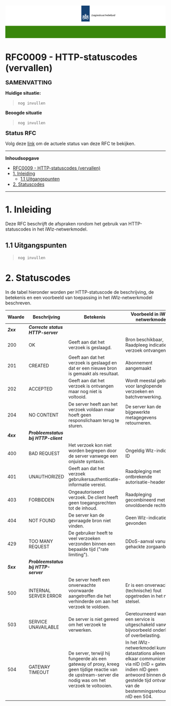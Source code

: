 ![header](../imagesrc/ZinBanner.png "template_header")

# RFC0009 - HTTP-statuscodes (vervallen)

<font size="4">**SAMENVATTING**</font>

**Huidige situatie:**

>```nog invullen```

**Beoogde situatie**

>```nog invullen```

<font size="4">**Status RFC**</font>

Volg deze [link](https://github.com/iStandaarden/iWlz-RFC/issues/23) om de actuele status van deze RFC te bekijken.

---
**Inhoudsopgave**
- [RFC0009 - HTTP-statuscodes (vervallen)](#rfc0009---http-statuscodes-vervallen)
- [1. Inleiding](#1-inleiding)
  - [1.1 Uitgangspunten](#11-uitgangspunten)
- [2. Statuscodes](#2-statuscodes)

---
# 1. Inleiding
Deze RFC beschrijft de afspraken rondom het gebruik van HTTP-statuscodes in het iWlz-netwerkmodel.

## 1.1 Uitgangspunten
>```nog invullen```

# 2. Statuscodes
In de tabel hieronder worden per HTTP-statuscode de beschrijving, de betekenis en een voorbeeld van toepassing in het iWlz-netwerkmodel beschreven.

| Waarde | Beschrijving | Betekenis | Voorbeeld in iWlz-netwerkmodel |
|--------|--------------|-----------|----------------------------------|
| _**2xx**_    | _**Correcte status HTTP-server**_  | | |
| 200    | OK | Geeft aan dat het verzoek is geslaagd. | Bron beschikbaar, Raadpleeg indicatie verzoek ontvangen |
| 201    | CREATED | Geeft aan dat het verzoek is geslaagd en dat er een nieuwe bron is gemaakt als resultaat. | Abonnement aangemaakt |
| 202    | ACCEPTED | Geeft aan dat het verzoek is ontvangen maar nog niet is voltooid. | Wordt meestal gebruikt voor langlopende verzoeken en batchverwerking. |
| 204    | NO CONTENT | De server heeft aan het verzoek voldaan maar hoeft geen responslichaam terug te sturen. | De server kan de bijgewerkte metagegevens retourneren. |
| _**4xx**_     | _**Probleemstatus bij HTTP-client**_  | | |
| 400    | BAD REQUEST | Het verzoek kon niet worden begrepen door de server vanwege een onjuiste syntaxis. | Ongeldig Wlz-indicatie-ID |
| 401    | UNAUTHORIZED | Geeft aan dat het verzoek gebruikersauthenticatie-informatie vereist. | Raadpleging met ontbrekende autorisatie-header |
| 403    | FORBIDDEN | Ongeautoriseerd verzoek. De client heeft geen toegangsrechten tot de inhoud. | Raadpleging gecombineerd met onvoldoende rechten |
| 404    | NOT FOUND | De server kan de gevraagde bron niet vinden. | Geen Wlz-indicatie gevonden |
| 429    | TOO MANY REQUEST | De gebruiker heeft te veel verzoeken verzonden binnen een bepaalde tijd ("rate limiting"). | DDoS-aanval vanuit een gehackte zorgaanbieder |
| _**5xx**_    | _**Probleemstatus bij HTTP-server**_ | | |
| 500    | INTERNAL SERVER ERROR | De server heeft een onverwachte voorwaarde aangetroffen die het verhinderde om aan het verzoek te voldoen. | Er is een onverwachte (technische) fout opgetreden in het nID stelsel. |
| 503    | SERVICE UNAVAILABLE | De server is niet gereed om het verzoek te verwerken. | Geretourneerd wanneer een service is uitgeschakeld vanwege bijvoorbeeld onderhoud of overbelasting. |
| 504    | GATEWAY TIMEOUT | De server, terwijl hij fungeerde als een gateway of proxy, kreeg geen tijdige reactie van de upstream-server die nodig was om het verzoek te voltooien. | In het iWlz-netwerkmodel kunnen datastations alleen met elkaar communiceren via nID (nID = gateway), indien nID geen antwoord binnen de gestelde tijd ontvangt van de bestemmingsretourneert nID een 504. |
